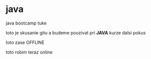 # java
java bootcamp tuke

toto je skusanie gitu a budeme pouzivat pri **JAVA** kurze
dalsi pokus

toto zase OFFLINE

toto robim teraz online

